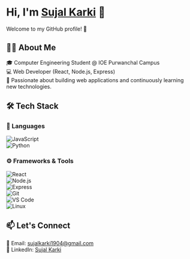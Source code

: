 # Hi, I'm [Sujal Karki](https://www.linkedin.com/in/sujal-karki-33479530b) 👋

Welcome to my GitHub profile! 🚀

## 👨‍💻 About Me  
🎓 Computer Engineering Student @ IOE Purwanchal Campus  
💻 Web Developer (React, Node.js, Express)  
🌱 Passionate about building web applications and continuously learning new technologies.  

## 🛠️ Tech Stack

### 💬 Languages  
![JavaScript](https://img.shields.io/badge/JavaScript-F7DF1E?style=flat-square&logo=javascript&logoColor=black)  
![Python](https://img.shields.io/badge/Python-3776AB?style=flat-square&logo=python&logoColor=white)

### ⚙️ Frameworks & Tools  
![React](https://img.shields.io/badge/React-61DAFB?style=flat-square&logo=react&logoColor=black)  
![Node.js](https://img.shields.io/badge/Node.js-339933?style=flat-square&logo=node.js&logoColor=white)  
![Express](https://img.shields.io/badge/Express-000000?style=flat-square&logo=express&logoColor=white)  
![Git](https://img.shields.io/badge/Git-F05032?style=flat-square&logo=git&logoColor=white)  
![VS Code](https://img.shields.io/badge/VS%20Code-007ACC?style=flat-square&logo=visual-studio-code&logoColor=white)  
![Linux](https://img.shields.io/badge/Linux-FCC624?style=flat-square&logo=linux&logoColor=black)  



## 📫 Let's Connect  
📧 Email: sujalkarki1904@gmail.com  
💼 LinkedIn: [Sujal Karki](https://www.linkedin.com/in/sujal-karki-33479530b)  
